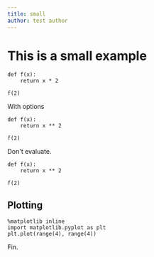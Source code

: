 ```yaml
---
title: small
author: test author
---
```


# This is a small example

```{.python}
def f(x):
    return x * 2

f(2)
```

With options

```{.python echo=False eval=True}
def f(x):
    return x ** 2

f(2)
```

Don't evaluate.

```{.python eval=False}
def f(x):
    return x ** 2

f(2)
```

## Plotting

```{.python}
%matplotlib inline
import matplotlib.pyplot as plt
plt.plot(range(4), range(4))
```

Fin.

